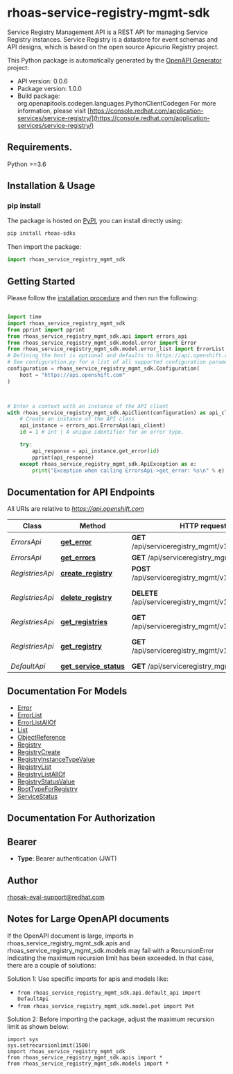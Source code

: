# rhoas-service-registry-mgmt-sdk
Service Registry Management API is a REST API for managing Service Registry instances. Service Registry is a datastore for event schemas and API designs, which is based on the open source Apicurio Registry project.

This Python package is automatically generated by the [OpenAPI Generator](https://openapi-generator.tech) project:

- API version: 0.0.6
- Package version: 1.0.0
- Build package: org.openapitools.codegen.languages.PythonClientCodegen
For more information, please visit [https://console.redhat.com/application-services/service-registry/](https://console.redhat.com/application-services/service-registry/)

## Requirements.

Python >=3.6

## Installation & Usage
### pip install

The package is hosted on [PyPI](https://pypi.org/project/rhoas-sdks/), you can install directly using:

```sh
pip install rhoas-sdks
```

Then import the package:
```python
import rhoas_service_registry_mgmt_sdk
```

## Getting Started

Please follow the [installation procedure](#installation--usage) and then run the following:

```python

import time
import rhoas_service_registry_mgmt_sdk
from pprint import pprint
from rhoas_service_registry_mgmt_sdk.api import errors_api
from rhoas_service_registry_mgmt_sdk.model.error import Error
from rhoas_service_registry_mgmt_sdk.model.error_list import ErrorList
# Defining the host is optional and defaults to https://api.openshift.com
# See configuration.py for a list of all supported configuration parameters.
configuration = rhoas_service_registry_mgmt_sdk.Configuration(
    host = "https://api.openshift.com"
)



# Enter a context with an instance of the API client
with rhoas_service_registry_mgmt_sdk.ApiClient(configuration) as api_client:
    # Create an instance of the API class
    api_instance = errors_api.ErrorsApi(api_client)
    id = 1 # int | A unique identifier for an error type.

    try:
        api_response = api_instance.get_error(id)
        pprint(api_response)
    except rhoas_service_registry_mgmt_sdk.ApiException as e:
        print("Exception when calling ErrorsApi->get_error: %s\n" % e)
```

## Documentation for API Endpoints

All URIs are relative to *https://api.openshift.com*

Class | Method | HTTP request | Description
------------ | ------------- | ------------- | -------------
*ErrorsApi* | [**get_error**](docs/ErrorsApi.md#get_error) | **GET** /api/serviceregistry_mgmt/v1/errors/{id} | 
*ErrorsApi* | [**get_errors**](docs/ErrorsApi.md#get_errors) | **GET** /api/serviceregistry_mgmt/v1/errors | 
*RegistriesApi* | [**create_registry**](docs/RegistriesApi.md#create_registry) | **POST** /api/serviceregistry_mgmt/v1/registries | 
*RegistriesApi* | [**delete_registry**](docs/RegistriesApi.md#delete_registry) | **DELETE** /api/serviceregistry_mgmt/v1/registries/{id} | Delete a Registry instance
*RegistriesApi* | [**get_registries**](docs/RegistriesApi.md#get_registries) | **GET** /api/serviceregistry_mgmt/v1/registries | 
*RegistriesApi* | [**get_registry**](docs/RegistriesApi.md#get_registry) | **GET** /api/serviceregistry_mgmt/v1/registries/{id} | Get a Registry instance
*DefaultApi* | [**get_service_status**](docs/DefaultApi.md#get_service_status) | **GET** /api/serviceregistry_mgmt/v1/status | 


## Documentation For Models

 - [Error](docs/Error.md)
 - [ErrorList](docs/ErrorList.md)
 - [ErrorListAllOf](docs/ErrorListAllOf.md)
 - [List](docs/List.md)
 - [ObjectReference](docs/ObjectReference.md)
 - [Registry](docs/Registry.md)
 - [RegistryCreate](docs/RegistryCreate.md)
 - [RegistryInstanceTypeValue](docs/RegistryInstanceTypeValue.md)
 - [RegistryList](docs/RegistryList.md)
 - [RegistryListAllOf](docs/RegistryListAllOf.md)
 - [RegistryStatusValue](docs/RegistryStatusValue.md)
 - [RootTypeForRegistry](docs/RootTypeForRegistry.md)
 - [ServiceStatus](docs/ServiceStatus.md)


## Documentation For Authorization


## Bearer

- **Type**: Bearer authentication (JWT)


## Author

rhosak-eval-support@redhat.com


## Notes for Large OpenAPI documents
If the OpenAPI document is large, imports in rhoas_service_registry_mgmt_sdk.apis and rhoas_service_registry_mgmt_sdk.models may fail with a
RecursionError indicating the maximum recursion limit has been exceeded. In that case, there are a couple of solutions:

Solution 1:
Use specific imports for apis and models like:
- `from rhoas_service_registry_mgmt_sdk.api.default_api import DefaultApi`
- `from rhoas_service_registry_mgmt_sdk.model.pet import Pet`

Solution 2:
Before importing the package, adjust the maximum recursion limit as shown below:
```
import sys
sys.setrecursionlimit(1500)
import rhoas_service_registry_mgmt_sdk
from rhoas_service_registry_mgmt_sdk.apis import *
from rhoas_service_registry_mgmt_sdk.models import *
```

